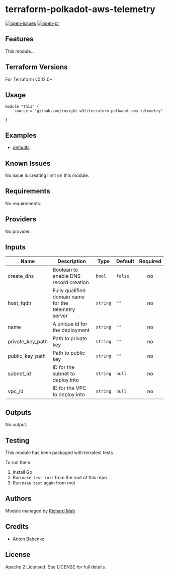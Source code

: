 # terraform-polkadot-aws-telemetry

[![open-issues](https://img.shields.io/github/issues-raw/insight-w3f/terraform-polkadot-aws-telemetry?style=for-the-badge)](https://github.com/insight-w3f/terraform-polkadot-aws-telemetry/issues)
[![open-pr](https://img.shields.io/github/issues-pr-raw/insight-w3f/terraform-polkadot-aws-telemetry?style=for-the-badge)](https://github.com/insight-w3f/terraform-polkadot-aws-telemetry/pulls)

## Features

This module...

## Terraform Versions

For Terraform v0.12.0+

## Usage

```
module "this" {
    source = "github.com/insight-w3f/terraform-polkadot-aws-telemetry"

}
```
## Examples

- [defaults](https://github.com/insight-w3f/terraform-polkadot-aws-telemetry/tree/master/examples/defaults)

## Known  Issues
No issue is creating limit on this module.

<!-- BEGINNING OF PRE-COMMIT-TERRAFORM DOCS HOOK -->
## Requirements

No requirements.

## Providers

No provider.

## Inputs

| Name | Description | Type | Default | Required |
|------|-------------|------|---------|:--------:|
| create\_dns | Boolean to enable DNS record creation | `bool` | `false` | no |
| host\_fqdn | Fully qualified domain name for the telemetry server | `string` | `""` | no |
| name | A unique id for the deployment | `string` | `""` | no |
| private\_key\_path | Path to private key | `string` | `""` | no |
| public\_key\_path | Path to public key | `string` | `""` | no |
| subnet\_id | ID for the subnet to deploy into | `string` | `null` | no |
| vpc\_id | ID for the VPC to deploy into | `string` | `null` | no |

## Outputs

No output.

<!-- END OF PRE-COMMIT-TERRAFORM DOCS HOOK -->

## Testing
This module has been packaged with terratest tests

To run them:

1. Install Go
2. Run `make test-init` from the root of this repo
3. Run `make test` again from root

## Authors

Module managed by [Richard Mah](https://github.com/shinyfoil)

## Credits

- [Anton Babenko](https://github.com/antonbabenko)

## License

Apache 2 Licensed. See LICENSE for full details.